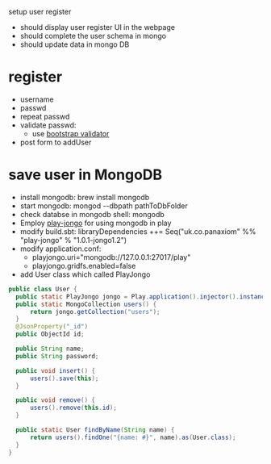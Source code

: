 setup user register
- should display user register UI in the webpage
- should complete the user schema in mongo
- should update data in mongo DB


# register
  * username
  * passwd
  * repeat passwd
  * validate passwd:
    * use [bootstrap validator](http://1000hz.github.io/bootstrap-validator/)
  * post form to addUser
  

# save user in MongoDB
  * install mongodb: brew install mongodb
  * start mongodb: mongod --dbpath pathToDbFolder
  * check databse in mongodb shell: mongodb
  * Employ [play-jongo](https://github.com/alexanderjarvis/play-jongo) for using mongodb in play
  * modify build.sbt: libraryDependencies ++= Seq("uk.co.panaxiom" %% "play-jongo" % "1.0.1-jongo1.2")
  * modify application.conf: 
    * playjongo.uri="mongodb://127.0.0.1:27017/play"
    * playjongo.gridfs.enabled=false
  * add User class which called PlayJongo
  ```Java
  public class User {
    public static PlayJongo jongo = Play.application().injector().instanceOf(PlayJongo.class);
    public static MongoCollection users() {
        return jongo.getCollection("users");
    }
    @JsonProperty("_id")
    public ObjectId id;

    public String name;
    public String password;

    public void insert() {
        users().save(this);
    }

    public void remove() {
        users().remove(this.id);
    }

    public static User findByName(String name) {
        return users().findOne("{name: #}", name).as(User.class);
    }
  }
  ```
  
 
  

